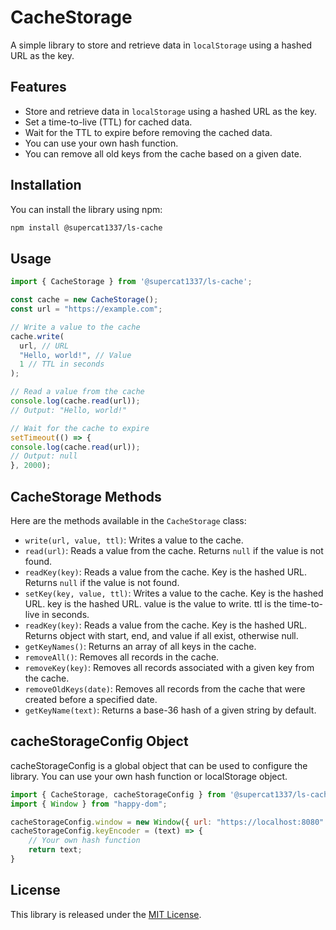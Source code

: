 # CacheStorage

A simple library to store and retrieve data in `localStorage` using a hashed URL as the key.

## Features

- Store and retrieve data in `localStorage` using a hashed URL as the key.
- Set a time-to-live (TTL) for cached data.
- Wait for the TTL to expire before removing the cached data.
- You can use your own hash function.
- You can remove all old keys from the cache based on a given date.

## Installation

You can install the library using npm:
```bash
npm install @supercat1337/ls-cache
```

## Usage

```js
import { CacheStorage } from '@supercat1337/ls-cache';

const cache = new CacheStorage();
const url = "https://example.com";

// Write a value to the cache
cache.write(
  url, // URL
  "Hello, world!", // Value
  1 // TTL in seconds
);

// Read a value from the cache
console.log(cache.read(url));
// Output: "Hello, world!"

// Wait for the cache to expire
setTimeout(() => {
console.log(cache.read(url));
// Output: null
}, 2000);

```

## CacheStorage Methods
Here are the methods available in the `CacheStorage` class:

- `write(url, value, ttl)`: Writes a value to the cache.
- `read(url)`: Reads a value from the cache. Returns `null` if the value is not found.
- `readKey(key)`: Reads a value from the cache. Key is the hashed URL. Returns `null` if the value is not found. 
- `setKey(key, value, ttl)`: Writes a value to the cache. Key is the hashed URL. key is the hashed URL. value is the value to write. ttl is the time-to-live in seconds.
- `readKey(key)`: Reads a value from the cache. Key is the hashed URL. Returns object with start, end, and value if all exist, otherwise null.
- `getKeyNames()`: Returns an array of all keys in the cache.
- `removeAll()`: Removes all records in the cache.
- `removeKey(key)`: Removes all records associated with a given key from the cache.
- `removeOldKeys(date)`: Removes all records from the cache that were created before a specified date. 
- `getKeyName(text)`: Returns a base-36 hash of a given string by default. 

## cacheStorageConfig Object

cacheStorageConfig is a global object that can be used to configure the library.
You can use your own hash function or localStorage object.

```js
import { CacheStorage, cacheStorageConfig } from '@supercat1337/ls-cache';
import { Window } from "happy-dom";

cacheStorageConfig.window = new Window({ url: "https://localhost:8080" });
cacheStorageConfig.keyEncoder = (text) => {
    // Your own hash function
    return text;
}
```

## License

This library is released under the [MIT License](https://github.com/supercat1337/ls-cache/blob/main/LICENSE).
